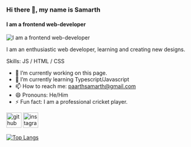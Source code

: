 ### Hi there 👋, my name is Samarth
#### I am a frontend web-developer
![I am a frontend web-developer](https://media.licdn.com/dms/image/D5616AQGxMkM-ayUIkw/profile-displaybackgroundimage-shrink_350_1400/0/1709607993033?e=1715212800&v=beta&t=grRpAKZ0qe-GeMhB-HNquhpT18Tzllu04yP6PHv3oUU)

I am an enthusiastic web developer, learning and creating new designs.

Skills: JS / HTML / CSS

- 🔭 I’m currently working on this page. 
- 🌱 I’m currently learning Typescript/Javascript 
- 📫 How to reach me: paarthsamarth@gmail.com 
- 😄 Pronouns: He/Him 
- ⚡ Fun fact: I am a professional cricket player. 


[<img src='https://cdn.jsdelivr.net/npm/simple-icons@3.0.1/icons/github.svg' alt='github' height='40'>](https://github.com/SamarthShukla17)  [<img src='https://cdn.jsdelivr.net/npm/simple-icons@3.0.1/icons/instagram.svg' alt='instagram' height='40'>](https://www.instagram.com/samarthwkb17/)  

[![Top Langs](https://github-readme-stats.vercel.app/api/top-langs/?username=SamarthShukla17)](https://github.com/anuraghazra/github-readme-stats)

